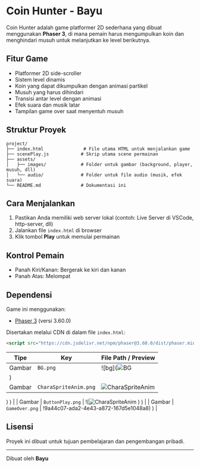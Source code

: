 # Coin Hunter - Bayu

Coin Hunter adalah game platformer 2D sederhana yang dibuat menggunakan **Phaser 3**, di mana pemain harus mengumpulkan koin dan menghindari musuh untuk melanjutkan ke level berikutnya.

## Fitur Game

* Platformer 2D side-scroller
* Sistem level dinamis
* Koin yang dapat dikumpulkan dengan animasi partikel
* Musuh yang harus dihindari
* Transisi antar level dengan animasi
* Efek suara dan musik latar
* Tampilan game over saat menyentuh musuh

## Struktur Proyek

```
project/
├── index.html               # File utama HTML untuk menjalankan game
├── scenePlay.js            # Skrip utama scene permainan
├── assets/
│   ├── images/             # Folder untuk gambar (background, player, musuh, dll)
│   └── audio/              # Folder untuk file audio (musik, efek suara)
└── README.md               # Dokumentasi ini
```

## Cara Menjalankan

1. Pastikan Anda memiliki web server lokal (contoh: Live Server di VSCode, http-server, dll)
2. Jalankan file `index.html` di browser
3. Klik tombol **Play** untuk memulai permainan

## Kontrol Pemain

* Panah Kiri/Kanan: Bergerak ke kiri dan kanan
* Panah Atas: Melompat

## Dependensi

Game ini menggunakan:

* [Phaser 3](https://phaser.io/phaser3) (versi 3.60.0)

Disertakan melalui CDN di dalam file `index.html`:

```html
<script src="https://cdn.jsdelivr.net/npm/phaser@3.60.0/dist/phaser.min.js"></script>
```



| Tipe   | Key        | File Path / Preview                        |
| ------ | ---------- | ------------------------------------------ |
| Gambar | `BG.png` | ![bg](![BG](https://github.com/user-attachments/assets/292d74c5-5550-4124-8340-3172ed999262)
) |
| Gambar | `CharaSpriteAnim.png` | ![CharaSpriteAnim](https://github.com/user-attachments/assets/c1c045cb-2e5e-40bc-8755-7d3f8d57dcca)
)
) |
| Gambar | `ButtonPlay.png` | ![![CharaSpriteAnim](https://github.com/user-attachments/assets/4137d0b2-702c-4509-be87-1bed5c5a16ac)
)
) |
| Gambar | `GameOver.png` | !9a44c07-ada2-4e43-a872-167d5e1048a8)
) |

## Lisensi

Proyek ini dibuat untuk tujuan pembelajaran dan pengembangan pribadi.

---

Dibuat oleh **Bayu**
